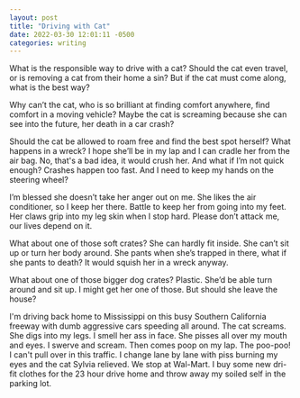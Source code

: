 ```yaml
---
layout: post
title: "Driving with Cat"
date: 2022-03-30 12:01:11 -0500
categories: writing
---
```


What is the responsible way to drive with a cat? Should the cat even travel, or is removing a cat from their home a sin? But if the cat must come along, what is the best way?

Why can’t the cat, who is so brilliant at finding comfort anywhere, find comfort in a moving vehicle? Maybe the cat is screaming because she can see into the future, her death in a car crash?

Should the cat be allowed to roam free and find the best spot herself? What happens in a wreck? I hope she’ll be in my lap and I can cradle her from the air bag. No, that's a bad idea, it would crush her. And what if I’m not quick enough? Crashes happen too fast. And I need to keep my hands on the steering wheel?

I’m blessed she doesn’t take her anger out on me. She likes the air conditioner, so I keep her there. Battle to keep her from going into my feet. Her claws grip into my leg skin when I stop hard. Please don’t attack me, our lives depend on it.

What about one of those soft crates? She can hardly fit inside. She can’t sit up or turn her body around. She pants when she’s trapped in there, what if she pants to death? It would squish her in a wreck anyway.

What about one of those bigger dog crates? Plastic. She’d be able turn around and sit up. I might get her one of those. But should she leave the house?

I'm driving back home to Mississippi on this busy Southern California freeway with dumb aggressive cars speeding all around. The cat screams. She digs into my legs. I smell her ass in face. She pisses all over my mouth and eyes. I swerve and scream. Then comes poop on my lap. The poo-poo! I can't pull over in this traffic. I change lane by lane with piss burning my eyes and the cat Sylvia relieved. We stop at Wal-Mart. I buy some new dri-fit clothes for the 23 hour drive home and throw away my soiled self in the parking lot.

